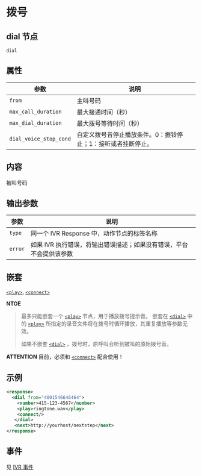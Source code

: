 # 拨号
<!-- toc -->

## dial 节点

```
dial
```

## 属性

参数                   | 说明                                     
---------------------- | -----------------------------------------
`from`                 | 主叫号码
`max_call_duration`    | 最大接通时间（秒）
`max_dial_duration`    | 最大拨号等待时间（秒）
`dial_voice_stop_cond` | 自定义拨号音停止播放条件。0：振铃停止；1：接听或者挂断停止。

## 内容
被叫号码

## 输出参数
参数                  | 说明                                     
--------------------- | -----------------------------------------
`type`                | 同一个 IVR Response 中，动作节点的标签名称
`error`               | 如果 IVR 执行错误，将输出错误描述；如果没有错误，平台不会提供该参数

## 嵌套

[`<play>`](./play.md),  [`<connect>`](./connect.md)

**NTOE**

> 最多只能嵌套一个 [`<play>`](./play.md) 节点，用于播放拨号提示音。
> 嵌套在 [`<dial>`](./dial.md) 中的 [`<play>`](./play.md) 所指定的录音文件将在拨号时循环播放，其重复播放等参数无效。
>
> 如果不嵌套 [`<dial>`](./dial.md) ，拨号时，原呼叫会听到被叫的原始拨号音。

**ATTENTION** 目前，必须和 [`<connect>`](./connect.md) 配合使用！

## 示例

```xml
<response>
  <dial from="4001546646464">
    <number>415-123-4567</number>
    <play>ringtone.wav</play>
    <connect/>
   </dial>
   <next>http://yourhost/nextstep</next>
</response>
```

## 事件

见 [IVR 事件](../evt/ivr/index.md)
